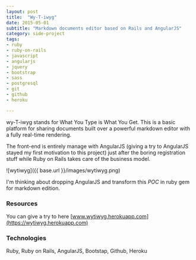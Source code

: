 ```yaml
---
layout: post
title:  "Wy-T-iwyg"
date: 2015-05-01
subtitle: "Markdown documents editor based on Rails and AngularJS"
category: side-project
tags:
- ruby
- ruby-on-rails
- javascript
- angularjs
- jquery
- bootstrap
- sass
- postgresql
- git
- github
- heroku

---
```


wy-T-iwyg stands for What You Type is What You Get. This is a basic platform for sharing documents built over a 
powerful markdown editor with a fully real-time rendering.

The front-end is entirely manage with AngularJS (giving a try to AngularJS stayed my first motivation to this project) 
just after the boring registration stuff while Ruby on Rails takes care of the business model.

![wytiwyg]({{ base.url }}/images/wytiwyg.png)

I'm thinking about dropping AngularJS and transform this _POC_ in ruby gem for markdown edition. 

### Resources

You can give a try to here [www.wytiwyg.herokuapp.com](https://wytiwyg.herokuapp.com)

### Technologies

Ruby, Ruby on Rails, AngularJS, Bootstap, Github, Heroku 